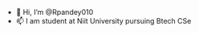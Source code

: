- 👋 Hi, I’m @Rpandey010
- 📫 I am student at Niit University pursuing Btech CSe

<!---
Rpandey010/Rpandey010 is a ✨ special ✨ repository because its `README.md` (this file) appears on your GitHub profile.
You can click the Preview link to take a look at your changes.
--->
